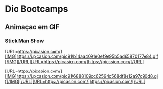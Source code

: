 # Dio Bootcamps

## Animaçao em GIF

### Stick Man Show 

[URL=https://picasion.com/][IMG]https://i.picasion.com/pic91/b14aa4091e0ef9e95b5ad65870177e84.gif[/IMG][/URL][URL=https://picasion.com/]https://picasion.com/[/URL]

[URL=https://picasion.com/][IMG]https://i.picasion.com/pic91/6888109cc62594c568df8e12a97c90d8.gif[/IMG][/URL][URL=https://picasion.com/]https://picasion.com/[/URL]


